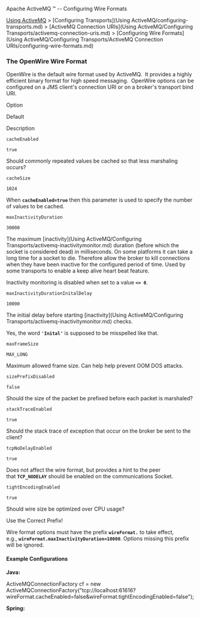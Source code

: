 Apache ActiveMQ ™ -- Configuring Wire Formats 

[Using ActiveMQ](using-activemq.md) > [Configuring Transports](Using ActiveMQ/configuring-transports.md) > [ActiveMQ Connection URIs](Using ActiveMQ/Configuring Transports/activemq-connection-uris.md) > [Configuring Wire Formats](Using ActiveMQ/Configuring Transports/ActiveMQ Connection URIs/configuring-wire-formats.md)


### The OpenWire Wire Format

OpenWire is the default wire format used by ActiveMQ.  It provides a highly efficient binary format for high speed messaging.  OpenWire options can be configured on a JMS client's connection URI or on a broker's transport bind URI.

Option

Default

Description

`cacheEnabled`

`true`

Should commonly repeated values be cached so that less marshaling occurs?

`cacheSize`

`1024`

When **`cacheEnabled=true`** then this parameter is used to specify the number of values to be cached.

`maxInactivityDuration`

`30000`

The maximum [inactivity](Using ActiveMQ/Configuring Transports/activemq-inactivitymonitor.md) duration (before which the socket is considered dead) in milliseconds. On some platforms it can take a long time for a socket to die. Therefore allow the broker to kill connections when they have been inactive for the configured period of time. Used by some transports to enable a keep alive heart beat feature.

Inactivity monitoring is disabled when set to a value **`<= 0`**.

`maxInactivityDurationInitalDelay`

`10000`

The initial delay before starting [inactivity](Using ActiveMQ/Configuring Transports/activemq-inactivitymonitor.md) checks.

Yes, the word **`'Inital'`** is supposed to be misspelled like that.

`maxFrameSize`

`MAX_LONG`

Maximum allowed frame size. Can help help prevent OOM DOS attacks.

`sizePrefixDisabled`

`false`

Should the size of the packet be prefixed before each packet is marshaled?

`stackTraceEnabled`

`true`

Should the stack trace of exception that occur on the broker be sent to the client?

`tcpNoDelayEnabled`

`true`

Does not affect the wire format, but provides a hint to the peer that **`TCP_NODELAY`** should be enabled on the communications Socket.

`tightEncodingEnabled`

`true`

Should wire size be optimized over CPU usage?

Use the Correct Prefix!

Wire format options must have the prefix **`wireFormat.`** to take effect, e.g., **`wireFormat.maxInactivityDuration=10000`**. Options missing this prefix will be ignored.

#### Example Configurations

**Java:**

ActiveMQConnectionFactory cf = new ActiveMQConnectionFactory("tcp://localhost:61616?wireFormat.cacheEnabled=false&wireFormat.tightEncodingEnabled=false");

**Spring:**

<bean class="org.apache.activemq.ActiveMQConnectionFactory">
  <property name="brokerURL" value="failover:(tcp://localhost:61616?jms.optimizeAcknowledge=false&wireFormat.maxInactivityDuration=30000)"/>
  <!\-\- other options... -->
</bean>

